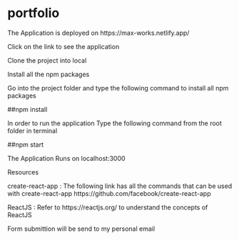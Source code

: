# portfolio


<p>The Application is deployed on https://max-works.netlify.app/</p>
<p>Click on the link to see the application</p>

<p>Clone the project into local</p>
<p>Install all the npm packages</p> 
<p>Go into the project folder and type the following command to install all npm packages</p>
##npm install
<p>In order to run the application Type the following command from the root folder in terminal</p>
##npm start
<p>The Application Runs on localhost:3000</p>

<p>Resources</p>
<p>create-react-app : The following link has all the commands that can be used with create-react-app https://github.com/facebook/create-react-app</p>
<p>ReactJS : Refer to https://reactjs.org/ to understand the concepts of ReactJS</p>
<p>Form submittion will be send to my personal email</p>

